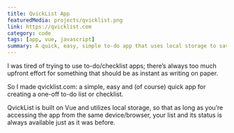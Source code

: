```yaml
---
title: QvickList App
featuredMedia: projects/qvicklist.png
link: https://qvicklist.com
category: code
tags: [app, vue, javascript]
summary: A quick, easy, simple to-do app that uses local storage to save changes.
---
```


I was tired of trying to use to-do/checklist apps; there’s always too much upfront effort for something that should be as instant as writing on paper.

So I made qvicklist.com: a simple, easy and (of course) quick app for creating a one-off to-do list or checklist.

QvickList is built on Vue and utilizes local storage, so that as long as you’re accessing the app from the same device/browser, your list and its status is always available just as it was before.
